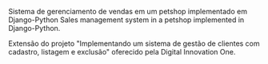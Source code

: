 Sistema de gerenciamento de vendas em um petshop implementado em Django-Python
Sales management system in a petshop implemented in Django-Python.

Extensão do projeto "Implementando um sistema de gestão de clientes com cadastro, listagem e exclusão" oferecido pela Digital Innovation One.
